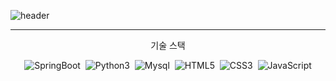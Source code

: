 ![header](https://capsule-render.vercel.app/api?type=waving&color=BB88CC&height=300&section=header&text=AMIVAYUN&fontSize=70&fontColor=4E4351)
- - -
<p align = "center"> 기술 스택 </p>
<p align = "center"> 
    <img alt = "SpringBoot" src="https://img.shields.io/badge/SpringBoot-BB88CC?style=for-the-badge&logo=SpringBoot&logoColor=white"/></a>&nbsp
    <img alt = "Python3"src="https://img.shields.io/badge/Python-#7DB4FF?style=for-the-badge&logo=Python&logoColor=white"/></a>&nbsp
    <img alt = "Mysql" src="https://img.shields.io/badge/Mysql-#00DCFF?style=for-the-badge&logo=Mysql&logoColor=white"/></a>&nbsp
    <img alt = "HTML5" src="https://img.shields.io/badge/HTML5-#35FCEC?style=for-the-badge&logo=HTML5&logoColor=white"/></a>&nbsp
    <img alt ="CSS3" src="https://img.shields.io/badge/CSS3-3766AB?style=for-the-badge&logo=CSS3&logoColor=white"/></a>&nbsp
    <img alt="JavaScript" src ="https://img.shields.io/badge/JavaScriipt-F7DF1E.svg?&style=for-the-badge&logo=JavaScript&logoColor=black"/>
</p>

